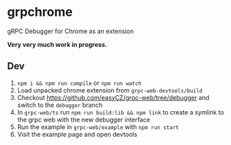 # grpchrome
gRPC Debugger for Chrome as an extension

**Very very much work in progress.**

## Dev
1. `npm i && npm run compile` or `npm run watch`
2. Load unpacked chrome extension from `grpc-web-devtools/build`
3. Checkout https://github.com/easyCZ/grpc-web/tree/debugger and switch to the `debugger` branch
4. In `grpc-web/ts` run `npm run build:lib && npm link` to create a symlink to the grpc web with the new debugger interface
5. Run the example in `grpc-web/example` with `npm run start`
6. Visit the example page and open devtools
